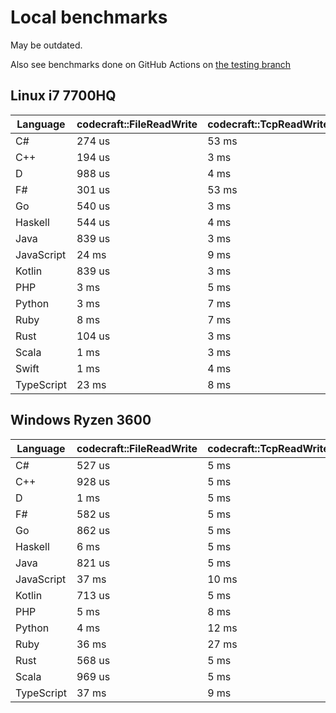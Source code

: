 # Local benchmarks

May be outdated.

Also see benchmarks done on GitHub Actions on [the testing branch](https://github.com/kuviman/trans-gen/tree/testing)

## Linux i7 7700HQ

| Language | codecraft::FileReadWrite | codecraft::TcpReadWrite | example::FileReadWrite | example::TcpReadWrite |
| - | --- | --- | --- | --- |
| C# | 274 us | 53 ms | 69 us | 49 us |
| C++ | 194 us | 3 ms | 12 us | 91 us |
| D | 988 us | 4 ms | 68 us | 92 us |
| F# | 301 us | 53 ms | 86 us | 66 us |
| Go | 540 us | 3 ms | 158 us | 64 us |
| Haskell | 544 us | 4 ms | 61 us | 191 us |
| Java | 839 us | 3 ms | 348 us | 67 us |
| JavaScript | 24 ms | 9 ms | 344 us | 195 us |
| Kotlin | 839 us | 3 ms | 339 us | 120 us |
| PHP | 3 ms | 5 ms | 44 us | 119 us |
| Python | 3 ms | 7 ms | 86 us | 115 us |
| Ruby | 8 ms | 7 ms | 113 us | 95 us |
| Rust | 104 us | 3 ms | 9 us | 87 us |
| Scala | 1 ms | 3 ms | 502 us | 165 us |
| Swift | 1 ms | 4 ms | 28 us | 129 us |
| TypeScript | 23 ms | 8 ms | 327 us | 197 us |

## Windows Ryzen 3600

| Language | codecraft::FileReadWrite | codecraft::TcpReadWrite | example::FileReadWrite | example::TcpReadWrite |
| - | --- | --- | --- | --- |
| C# | 527 us | 5 ms | 269 us | 59 us |
| C++ | 928 us | 5 ms | 424 us | 45 us |
| D | 1 ms | 5 ms | 386 us | 65 us |
| F# | 582 us | 5 ms | 290 us | 77 us |
| Go | 862 us | 5 ms | 339 us | 51 us |
| Haskell | 6 ms | 5 ms | 1 ms | 61 us |
| Java | 821 us | 5 ms | 355 us | 89 us |
| JavaScript | 37 ms | 10 ms | 647 us | 204 us |
| Kotlin | 713 us | 5 ms | 347 us | 106 us |
| PHP | 5 ms | 8 ms | 224 us | 78 us |
| Python | 4 ms | 12 ms | 372 us | 147 us |
| Ruby | 36 ms | 27 ms | 959 us | 15 ms |
| Rust | 568 us | 5 ms | 439 us | 44 us |
| Scala | 969 us | 5 ms | 497 us | 152 us |
| TypeScript | 37 ms | 9 ms | 645 us | 195 us |